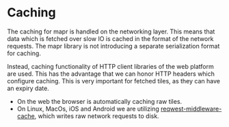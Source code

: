 # Caching

The caching for mapr is handled on the networking layer. This means that data which is fetched over slow IO is cached in
the format of the network requests. The mapr library is not introducing a separate serialization format for caching.

Instead, caching functionality of HTTP client libraries of the web platform are used. This has the advantage that we can
honor HTTP headers which configure caching. This is very important for fetched tiles, as they can have an expiry date.

* On the web the browser is automatically caching raw tiles.
* On Linux, MacOs, iOS and Android we are
  utilizing [reqwest-middleware-cache](https://crates.io/crates/reqwest-middleware-cache/), which writes raw network
  requests to disk.